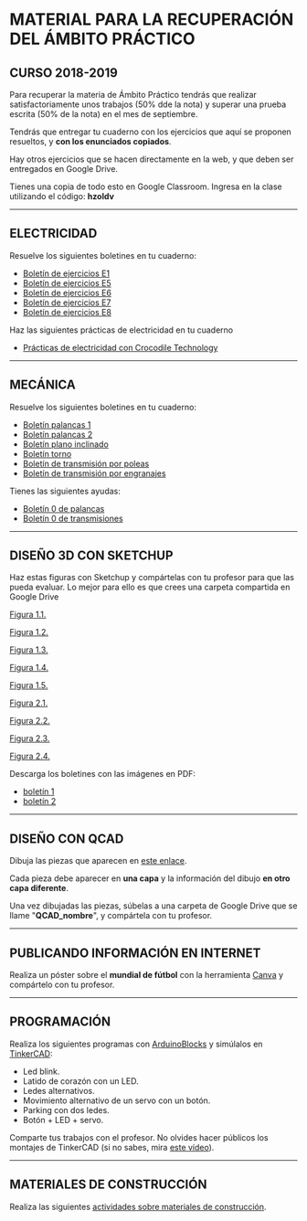 # **MATERIAL PARA LA RECUPERACIÓN DEL ÁMBITO PRÁCTICO**

## CURSO 2018-2019

Para recuperar la materia de Ámbito Práctico tendrás que realizar satisfactoriamente unos trabajos (50% dde la nota) y superar una prueba escrita (50% de la nota) en el mes de septiembre.

Tendrás que entregar tu cuaderno con los ejercicios que aquí se proponen resueltos, y **con los enunciados copiados**.

Hay otros ejercicios que se hacen directamente en la web, y que deben ser entregados en Google Drive.

Tienes una copia de todo esto en Google Classroom. Ingresa en la clase utilizando el código: **hzoldv**

---

## ELECTRICIDAD
Resuelve los siguientes boletines en tu cuaderno:

- [Boletín de ejercicios E1](4Estrumeca/Electricidad/boletin1.pdf)
- [Boletín de ejercicios E5](4Estrumeca/Electricidad/boletin5.pdf)
- [Boletín de ejercicios E6](4Estrumeca/Electricidad/boletin6.pdf)
- [Boletín de ejercicios E7](4Estrumeca/Electricidad/boletin7.pdf)
- [Boletín de ejercicios E8](4Estrumeca/Electricidad/boletin8.pdf)

Haz las siguientes prácticas de electricidad en tu cuaderno

- [Prácticas de electricidad con Crocodile Technology](4Estrumeca/Electricidad/practicas.md)

---

## MECÁNICA
Resuelve los siguientes boletines en tu cuaderno:
- [Boletín palancas 1](4Estrumeca/Mecánica/boletin_palancas(I).pdf)
- [Boletín palancas 2](4Estrumeca/Mecánica/boletin_palancas(II).pdf)
- [Boletín plano inclinado](4Estrumeca/Mecánica/boletin_plano_inclinado.pdf)
- [Boletín torno](4Estrumeca/Mecánica/boletin_torno.pdf)
- [Boletín de transmisión por poleas](4Estrumeca/Mecánica/boletin_transmision_por_poleas.pdf)
- [Boletín de transmisión por engranajes](4Estrumeca/Mecánica/boletin_transmision_por_engranajes.pdf)

Tienes las siguientes ayudas:
- [Boletín 0 de palancas](4Estrumeca/Mecánica/boletin_palancas(0).pdf)
- [Boletín 0 de transmisiones](4Estrumeca/Mecánica/boletin_transmisiones(0).pdf)

---

## DISEÑO 3D CON SKETCHUP

Haz estas figuras con Sketchup y compártelas con tu profesor para que las pueda evaluar. Lo mejor para ello es que crees una carpeta compartida en Google Drive

[Figura 1.1.](2Expresion/Sketchup/Figura1Eval1.1.stl)

[Figura 1.2.](2Expresion/Sketchup/Figura1Eval1.2.stl)

[Figura 1.3.](2Expresion/Sketchup/Figura1Eval1.3.stl)

[Figura 1.4.](2Expresion/Sketchup/Figura1Eval1.4.stl)

[Figura 1.5.](2Expresion/Sketchup/Figura1Eval1.5.stl)

[Figura 2.1.](2Expresion/Sketchup/Figura1Eval2.1.stl)

[Figura 2.2.](2Expresion/Sketchup/Figura1Eval2.2.stl)

[Figura 2.3.](2Expresion/Sketchup/Figura1Eval2.3.stl)

[Figura 2.4.](2Expresion/Sketchup/Figura1Eval2.4.stl)

Descarga los boletines con las imágenes en PDF:
- [boletín 1](2Expresion/Sketchup/boletin1Eval1.pdf)
- [boletín 2](2Expresion/Sketchup/boletin1Eval2.pdf)

---

## DISEÑO CON QCAD
Dibuja las piezas que aparecen en [este enlace](2Expresion/QCAD/qcad.md).

Cada pieza debe aparecer en **una capa** y la información del dibujo **en otro capa diferente**.

Una vez dibujadas las piezas, súbelas a una carpeta de Google Drive que se llame "**QCAD_nombre**", y compártela con tu profesor.

---

## PUBLICANDO INFORMACIÓN EN INTERNET
Realiza un póster sobre el **mundial de fútbol** con la herramienta [Canva](https://www.canva.com/) y compártelo con tu profesor.

---

## PROGRAMACIÓN

  Realiza los siguientes programas con [ArduinoBlocks](http://www.arduinoblocks.com) y simúlalos en [TinkerCAD](http://www.tinkercad.com):
  - Led blink.
  - Latido de corazón con un LED.
  - Ledes alternativos.
  - Movimiento alternativo de un servo con un botón.
  - Parking con dos ledes.
  - Botón + LED + servo.

Comparte tus trabajos con el profesor. No olvides hacer públicos los montajes de TinkerCAD (si no sabes, mira [este vídeo](https://www.youtube.com/watch?v=47XXiyLPOPc)).

---

## MATERIALES DE CONSTRUCCIÓN
Realiza las siguientes [actividades sobre materiales de construcción](Construcción/readme.md).
